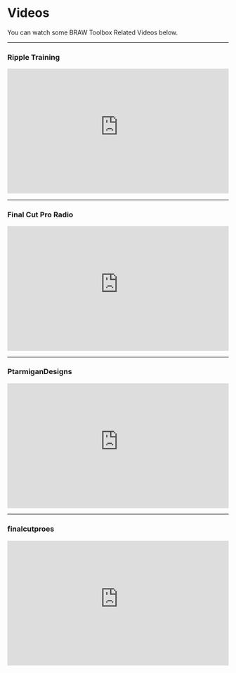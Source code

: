 # Videos

You can watch some BRAW Toolbox Related Videos below.

---

<style>
.video-container {
  position: relative;
  width: 100%;
  padding-bottom: 56.25%;
}
.video {
  position: absolute;
  top: 0;
  left: 0;
  width: 100%;
  height: 100%;
  border: 0;
}
</style>


### Ripple Training

<div class="video-container">
    <iframe class="video" src="https://www.youtube-nocookie.com/embed/ieYa4YIHXB8?controls=0&amp;start=613" title="YouTube video player" frameborder="0" allow="accelerometer; autoplay; clipboard-write; encrypted-media; gyroscope; picture-in-picture; web-share" allowfullscreen></iframe>
</div>

---

### Final Cut Pro Radio

<div class="video-container">
    <iframe class="video" src="https://www.youtube-nocookie.com/embed/cubE8VwZRh4?controls=0" title="YouTube video player" frameborder="0" allow="accelerometer; autoplay; clipboard-write; encrypted-media; gyroscope; picture-in-picture; web-share" allowfullscreen></iframe>
</div>

---

### PtarmiganDesigns

<div class="video-container">
    <iframe class="video" src="https://www.youtube-nocookie.com/embed/afFH9r_4bvE?controls=0" title="YouTube video player" frameborder="0" allow="accelerometer; autoplay; clipboard-write; encrypted-media; gyroscope; picture-in-picture; web-share" allowfullscreen></iframe>
</div>

---

### finalcutproes

<div class="video-container">
    <iframe class="video" src="https://www.youtube-nocookie.com/embed/sdZmPwyZDGg?controls=0" title="YouTube video player" frameborder="0" allow="accelerometer; autoplay; clipboard-write; encrypted-media; gyroscope; picture-in-picture; web-share" allowfullscreen></iframe>
</div>